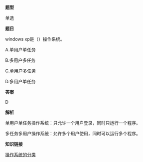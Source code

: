 **题型**

单选

**题目** 

windows xp是（）操作系统。

A.单用户单任务

B.多用户多任务

C.单用户多任务

D.多用户单任务

**答案**

D

**解析**

单用户单任务操作系统：只允许一个用户登录，同时只运行一个程序。

多任务多用户操作系统：允许多个用户使用，同时可以运行多个程序。

**知识链接**

[操作系统的分类]()
